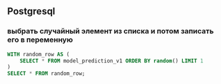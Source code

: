 ## Postgresql
### выбрать случайный элемент из списка и потом записать его в переменную
```sql
WITH random_row AS (
	SELECT * FROM model_prediction_v1 ORDER BY random() LIMIT 1
)
SELECT * FROM random_row;
```
